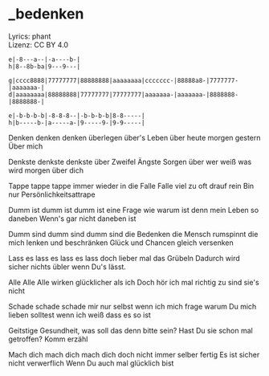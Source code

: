 # _bedenken

Lyrics: phant  
Lizenz: CC BY 4.0

```
e|-8---a--|-a----b-|
h|8--8b-ba|9---9---|

g|cccc8888|77777777|88888888|aaaaaaaa|ccccccc-|88888a8-|7777777-|aaaaaaa-|
d|aaaaaaaa|88888888|77777777|77777777|aaaaaaa-|aaaaaaa-|8888888-|8888888-|

e|-b-b-b-b|-8-8-8--|-b-b-b-b|8-8-----|
h|b-----b-|a-----a-|9-----9-|9-9-----|
```


Denken denken denken
überlegen über's Leben
über heute morgen gestern
Über mich

Denkste denkste denkste
über Zweifel Ängste Sorgen
über wer weiß was wird morgen
über dich

Tappe tappe tappe
immer wieder in die Falle
Falle viel zu oft drauf rein
Bin nur Persönlichkeitsattrape

Dumm ist dumm ist dumm ist
eine Frage wie warum ist
denn mein Leben so daneben
Wenn's gar nicht daneben ist

Dumm sind dumm sind dumm sind
die Bedenken die Mensch rumspinnt
die mich lenken und beschränken
Glück und Chancen gleich versenken

Lass es lass es lass es
lass doch lieber mal das Grübeln
Dadurch wird sicher nichts übler
wenn Du's lässt.

Alle Alle Alle
wirken glücklicher als ich
Doch hör ich mal richtig zu
sind sie's nicht

Schade schade schade
mir nur selbst wenn ich mich frage
warum Du mich lieben solltest
wenn ich weiß dass es so ist

Geitstige Gesundheit,
was soll das denn bitte sein?
Hast Du sie schon mal getroffen?
Komm erzähl

Mach dich mach dich mach dich
doch nicht immer selber fertig
Es ist sicher nicht verwerflich
Wenn Du auch mal glücklich bist

